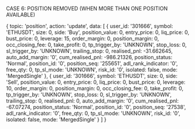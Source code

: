 CASE 6: POSITION REMOVED (WHEN MORE THAN ONE POSITION AVAILABLE)

{
  topic: 'position',
  action: 'update',
  data: [
    {
      user_id: '301666',
      symbol: 'ETHUSDT',
      size: 0,
      side: 'Buy',
      position_value: 0,
      entry_price: 0,
      liq_price: 0,
      bust_price: 0,
      leverage: 15,
      order_margin: 0,
      position_margin: 0,
      occ_closing_fee: 0,
      take_profit: 0,
      tp_trigger_by: 'UNKNOWN',
      stop_loss: 0,
      sl_trigger_by: 'UNKNOWN',
      trailing_stop: 0,
      realised_pnl: -31.662645,
      auto_add_margin: '0',
      cum_realised_pnl: -986.21326,
      position_status: 'Normal',
      position_id: '0',
      position_seq: '255651',
      adl_rank_indicator: '0',
      free_qty: 0,
      tp_sl_mode: 'UNKNOWN',
      risk_id: '0',
      isolated: false,
      mode: 'MergedSingle'
    },
    {
      user_id: '301666',
      symbol: 'ETHUSDT',
      size: 0,
      side: 'Sell',
      position_value: 0,
      entry_price: 0,
      liq_price: 0,
      bust_price: 0,
      leverage: 10,
      order_margin: 0,
      position_margin: 0,
      occ_closing_fee: 0,
      take_profit: 0,
      tp_trigger_by: 'UNKNOWN',
      stop_loss: 0,
      sl_trigger_by: 'UNKNOWN',
      trailing_stop: 0,
      realised_pnl: 0,
      auto_add_margin: '0',
      cum_realised_pnl: -67.07274,
      position_status: 'Normal',
      position_id: '0',
      position_seq: '27538',
      adl_rank_indicator: '0',
      free_qty: 0,
      tp_sl_mode: 'UNKNOWN',
      risk_id: '0',
      isolated: false,
      mode: 'MergedSingle'
    }
  ]
}

